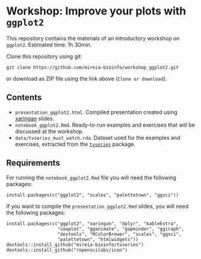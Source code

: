 # Workshop: Improve your plots with `ggplot2`

This repository contains the materials of an introductory workshop on `ggplot2`. Estimated time: 1h 30min.

Clone this repository using git:

```
git clone https://github.com/mireia-bioinfo/workshop_ggplot2.git
``` 

or download as ZIP file using the link above (`Clone or download`).

## Contents

- `presentation_ggplot2.html`. Compiled presentation created using [xaringan](https://github.com/yihui/xaringan) slides.
- `notebook_ggplot2.Rmd`. Ready-to-run examples and exercises that will be discussed at the workshop.
- `data/tvseries_must_watch.rda`. Dataset used for the examples and exercises, extracted from the [`tvseries`](https://github.com/mireia-bioinfo/tvseries) package.

## Requirements

For running the `notebook_ggplot2.Rmd` file you will need the following packages:

```
install.packages(c("ggplot2", "scales", "palettetown", "ggsci"))
```  

If you want to compile the `presentation_ggplot2.Rmd` slides, you will need the following packages:

```
install.packages(c("ggplot2", "xaringan", "dplyr", "kableExtra",
				   "cowplot", "gganimate", "gapminder", "ggiraph",
				   "devtools", "RColorBrewer", "scales", "ggsci",
				   "palettetown", "htmlwidgets"))
devtools::install_github("mireia-bioinfo/tvseries")
devtools::install_github("ropenscilabs/icon")
```
